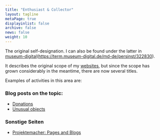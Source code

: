 ```yaml
---
title: "Enthusiast & Collector"
layout: tagline
metaPage: true
displayinlist: false
archive: false
news: false
weight: 10
---
```


The original self-designation. I can also be found under the latter in [museum-digital](https://www.museum-digital.de/)(https://term.museum-digital.de/md-de/persinst/322830).

It describes the original scope of my [websites](https://projektemacher.org/), but since the scope has grown considerably in the meantime, there are now several titles.

Examples of activities in this area are:

### Blog posts on the topic:
* [Donations](/en/tags/Donation/)
* [Unusual objects](/en/tags/Object/)

### Sonstige Seiten
* [Projektemacher: Pages and Blogs](https://projektemacher.org/en/blogs/)
